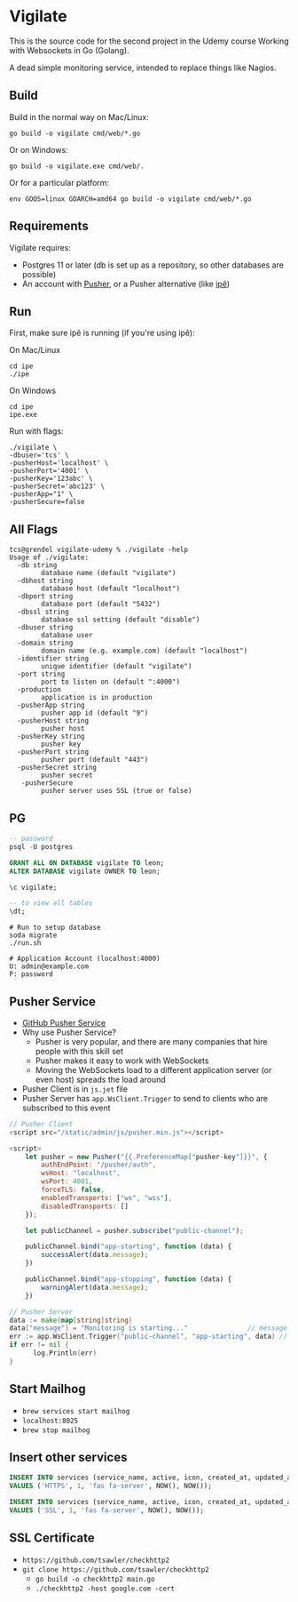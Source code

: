 # Vigilate

This is the source code for the second project in the Udemy course Working with Websockets in Go (Golang).

A dead simple monitoring service, intended to replace things like Nagios.

## Build

Build in the normal way on Mac/Linux:

```
go build -o vigilate cmd/web/*.go
```

Or on Windows:

```
go build -o vigilate.exe cmd/web/.
```

Or for a particular platform:

```
env GOOS=linux GOARCH=amd64 go build -o vigilate cmd/web/*.go
```

## Requirements

Vigilate requires:

- Postgres 11 or later (db is set up as a repository, so other databases are possible)
- An account with [Pusher](https://pusher.com/), or a Pusher alternative
  (like [ipê](https://github.com/dimiro1/ipe))

## Run

First, make sure ipê is running (if you're using ipê):

On Mac/Linux

```
cd ipe
./ipe
```

On Windows

```
cd ipe
ipe.exe
```

Run with flags:

```
./vigilate \
-dbuser='tcs' \
-pusherHost='localhost' \
-pusherPort='4001' \
-pusherKey='123abc' \
-pusherSecret='abc123' \
-pusherApp="1" \
-pusherSecure=false
```

## All Flags

```
tcs@grendel vigilate-udemy % ./vigilate -help
Usage of ./vigilate:
  -db string
        database name (default "vigilate")
  -dbhost string
        database host (default "localhost")
  -dbport string
        database port (default "5432")
  -dbssl string
        database ssl setting (default "disable")
  -dbuser string
        database user
  -domain string
        domain name (e.g. example.com) (default "localhost")
  -identifier string
        unique identifier (default "vigilate")
  -port string
        port to listen on (default ":4000")
  -production
        application is in production
  -pusherApp string
        pusher app id (default "9")
  -pusherHost string
        pusher host
  -pusherKey string
        pusher key
  -pusherPort string
        pusher port (default "443")
  -pusherSecret string
        pusher secret
   -pusherSecure
        pusher server uses SSL (true or false)
```

## PG

```sql
-- password
psql -U postgres

GRANT ALL ON DATABASE vigilate TO leon;
ALTER DATABASE vigilate OWNER TO leon;

\c vigilate;

-- to view all tables
\dt;
```

```
# Run to setup database
soda migrate
./run.sh

# Application Account (localhost:4000)
U: admin@example.com
P: password
```

## Pusher Service

- [GitHub Pusher Service](https://github.com/dimiro1/ipe)
- Why use Pusher Service?
  - Pusher is very popular, and there are many companies that hire people with this skill set
  - Pusher makes it easy to work with WebSockets
  - Moving the WebSockets load to a different application server (or even host) spreads the load around
- Pusher Client is in `js.jet` file
- Pusher Server has `app.WsClient.Trigger` to send to clients who are subscribed to this event

```js
// Pusher Client
<script src="/static/admin/js/pusher.min.js"></script>

<script>
    let pusher = new Pusher("{{.PreferenceMap["pusher-key"]}}", {
        authEndPoint: "/pusher/auth",
        wsHost: "localhost",
        wsPort: 4001,
        forceTLS: false,
        enabledTransports: ["ws", "wss"],
        disabledTransports: []
    });

    let publicChannel = pusher.subscribe("public-channel");

    publicChannel.bind("app-starting", function (data) {
        successAlert(data.message);
    })

    publicChannel.bind("app-stopping", function (data) {
        warningAlert(data.message);
    })
```

```go
// Pusher Server
data := make(map[string]string)
data["message"] = "Monitoring is starting..."               // message pushed to all clients
err := app.WsClient.Trigger("public-channel", "app-starting", data) // push to all clients in public channel
if err != nil {
      log.Println(err)
}
```

## Start Mailhog

- `brew services start mailhog`
- `localhost:8025`
- `brew stop mailhog`

## Insert other services

```sql
INSERT INTO services (service_name, active, icon, created_at, updated_at)
VALUES ('HTTPS', 1, 'fas fa-server', NOW(), NOW());

INSERT INTO services (service_name, active, icon, created_at, updated_at)
VALUES ('SSL', 1, 'fas fa-server', NOW(), NOW());
```

## SSL Certificate

- `https://github.com/tsawler/checkhttp2`
- `git clone https://github.com/tsawler/checkhttp2`
  - `go build -o checkhttp2 main.go`
  - `./checkhttp2 -host google.com -cert`
